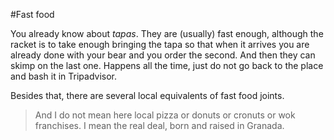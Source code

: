 #Fast food

You already know about *tapas*. They are (usually) fast enough, although the racket is to take enough bringing the tapa so that when it arrives you are already done with your bear and you order the second. And then they can skimp on the last one. Happens all the time, just do not go back to the place and bash it in Tripadvisor.

Besides that, there are several local equivalents of fast food joints.

>And I do not mean here local pizza or donuts or cronuts or wok franchises. I mean the real deal, born and raised in Granada. 

